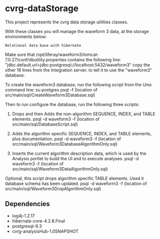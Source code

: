 cvrg-dataStorage
================
This project represents the cvrg data storage utilities classes.

With these classes you will manage the waveform 3 data, at the storage environments below:

	Relational data base with hibernate

Make sure that /opt/liferay/waveform3/tomcat-7.0.27/conf/dbutility.properties contains the following line:
	"jdbc.default.url=jdbc:postgresql://localhost:5432/waveform3"
copy the other 16 lines from the Integration server.
to tell it to use the "waveform3" database.

To create the waveform3 database, run the following script from the Unix command line:
su postgres
psql -f (location of src/main/sql/CreateWaveform3Database.sql) 

Then to run configure the database, run the following three scripts:

1) Drops and then Adds the non-algorithm SEQUENCE, INDEX, and TABLE elements. 
psql -d waveform3 -f (location of src/main/sql/DatabaseScript.sql)

2) Adds the algorithm specific SEQUENCE, INDEX, and TABLE elements, plus documentation.
psql -d waveform3 -f (location of src/main/sql/Waveform3DatabaseAlgorithmOnly.sql)

3) Inserts the current algorithm description data, which is used by the Analysis portlet to build the UI and to execute analyses.
psql -d waveform3 -f (location of src/main/sql/Waveform3DataAlgorithmOnly.sql)

Optional, this script drops algorithm specific TABLE elements. Used it database schema has been updated.
psql -d waveform3 -f (location of src/main/sql/Waveform3DropAlgorithmOnly.sql)

## Dependencies

* log4j-1.2.17
* hibernate-core-4.2.8.Final
* postgresql-9.3
* cvrg-analysisHub-1.0SNAPSHOT
